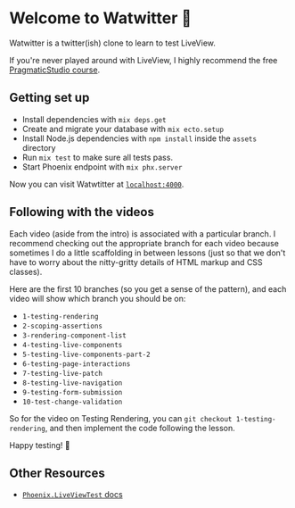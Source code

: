# Welcome to Watwitter 🎉

Watwitter is a twitter(ish) clone to learn to test LiveView.

If you're never played around with LiveView, I highly recommend the free
[PragmaticStudio course](https://pragmaticstudio.com/phoenix-liveview).

## Getting set up

* Install dependencies with `mix deps.get`
* Create and migrate your database with `mix ecto.setup`
* Install Node.js dependencies with `npm install` inside the `assets` directory
* Run `mix test` to make sure all tests pass.
* Start Phoenix endpoint with `mix phx.server`

Now you can visit Watwtitter at [`localhost:4000`](http://localhost:4000).

## Following with the videos

Each video (aside from the intro) is associated with a particular branch. I
recommend checking out the appropriate branch for each video because sometimes I
do a little scaffolding in between lessons (just so that we don't have to worry
about the nitty-gritty details of HTML markup and CSS classes).

Here are the first 10 branches (so you get a sense of the pattern), and each
video will show which branch you should be on:

- `1-testing-rendering`
- `2-scoping-assertions`
- `3-rendering-component-list`
- `4-testing-live-components`
- `5-testing-live-components-part-2`
- `6-testing-page-interactions`
- `7-testing-live-patch`
- `8-testing-live-navigation`
- `9-testing-form-submission`
- `10-test-change-validation`

So for the video on Testing Rendering, you can `git checkout
1-testing-rendering`, and then implement the code following the lesson.

Happy testing! 🥳

## Other Resources

- [`Phoenix.LiveViewTest` docs](https://hexdocs.pm/phoenix_live_view/Phoenix.LiveViewTest.html)
